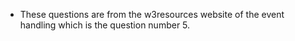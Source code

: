 - These questions are from the w3resources website of the event handling which is the question number 5.